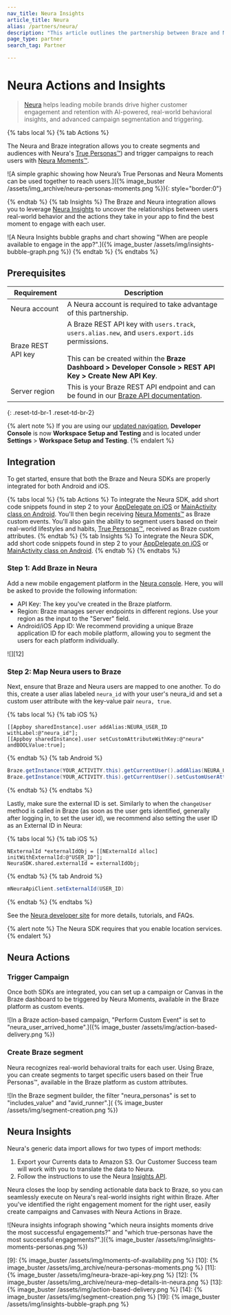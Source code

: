 ```yaml
---
nav_title: Neura Insights
article_title: Neura
alias: /partners/neura/
description: "This article outlines the partnership between Braze and Neura Actions and Insights, a behavior intelligence platform, providing mobile brands the tools to drive higher customer engagement and retention."
page_type: partner
search_tag: Partner

---
```


# Neura Actions and Insights

> [Neura][1] helps leading mobile brands drive higher customer engagement and retention with AI-powered, real-world behavioral insights, and advanced campaign segmentation and triggering.

{% tabs local %}
{% tab Actions %}

The Neura and Braze integration allows you to create segments and audiences with Neura's [True Personas™](https://dev.theneura.com/api-reference/persona/?ref=braze)) and trigger campaigns to reach users with [Neura Moments™](https://dev.theneura.com/api-reference/situations-and-moments/?ref=braze).

![A simple graphic showing how Neura’s True Personas and Neura Moments can be used together to reach users.]({% image_buster /assets/img_archive/neura-personas-moments.png %}){: style="border:0"}

{% endtab %}
{% tab Insights %}
The Braze and Neura integration allows you to leverage [Neura Insights](https://www.theneura.com/neura-insights/?ref=braze) to uncover the relationships between users real-world behavior and the actions they take in your app to find the best moment to engage with each user.

![A Neura Insights bubble graphs and chart showing "When are people available to engage in the app?".]({% image_buster /assets/img/insights-bubble-graph.png %})
{% endtab %}
{% endtabs %}

## Prerequisites

| Requirement | Description |
|---|---|
| Neura account | A Neura account is required to take advantage of this partnership. |
| Braze REST API key | A Braze REST API key with `users.track`, `users.alias.new`, and `users.export.ids` permissions. <br><br> This can be created within the **Braze Dashboard > Developer Console > REST API Key > Create New API Key**. |
| Server region | This is your Braze REST API endpoint and can be found in our [Braze API documentation]({{site.baseurl}}/api/basics/#endpoints). |
{: .reset-td-br-1 .reset-td-br-2}

{% alert note %}
If you are using our [updated navigation]({{site.baseurl}}/navigation/), **Developer Console** is now **Workspace Setup and Testing** and is located under **Settings** > **Workspace Setup and Testing**.
{% endalert %}

## Integration

To get started, ensure that both the Braze and Neura SDKs are properly integrated for both Android and iOS. 

{% tabs local %}
{% tab Actions %}
To integrate the Neura SDK, add short code snippets found in step 2 to your [AppDelegate on iOS](https://dev.theneura.com/tutorials/ios/?ref=braze) or [MainActivity class on Android](https://dev.theneura.com/tutorials/android/?ref=braze). You'll then begin receiving [Neura Moments™](https://dev.theneura.com/api-reference/situations-and-moments/?ref=braze) as Braze custom events. You'll also gain the ability to segment users based on their real-world lifestyles and habits, [True Personas™](https://dev.theneura.com/api-reference/persona/?ref=braze), received as Braze custom attributes.
{% endtab %}
{% tab Insights %}
To integrate the Neura SDK, add short code snippets found in step 2 to your [AppDelegate on iOS](https://dev.theneura.com/tutorials/ios/?ref=braze) or [MainActivity class on Android](https://dev.theneura.com/tutorials/android/?ref=braze). 
{% endtab %}
{% endtabs %}

### Step 1: Add Braze in Neura

Add a new mobile engagement platform in the [Neura console][7]. Here, you will be asked to provide the following information:

- API Key: The key you've created in the Braze platform.
- Region: Braze manages server endpoints in different regions. Use your region as the input to the "Server" field.
- Android/iOS App ID: We recommend providing a unique Braze application ID for each mobile platform, allowing you to segment the users for each platform individually.

![][12]

### Step 2: Map Neura users to Braze

Next, ensure that Braze and Neura users are mapped to one another. To do this, create a user alias labeled `neura_id` with your user's neura_id and set a custom user attribute with the key-value pair `neura, true`.

{% tabs local %}
{% tab iOS %}
```objc
[[Appboy sharedInstance].user addAlias:NEURA_USER_ID withLabel:@"neura_id"];
[[Appboy sharedInstance].user setCustomAttributeWithKey:@"neura" andBOOLValue:true];
```
{% endtab %}
{% tab Android %}
```java
Braze.getInstance(YOUR_ACTIVITY.this).getCurrentUser().addAlias(NEURA_USER_ID, "neura_id");
Braze.getInstance(YOUR_ACTIVITY.this).getCurrentUser().setCustomUserAttribute("neura", true);
```
{% endtab %}
{% endtabs %}

Lastly, make sure the external ID is set. Similarly to when the `changeUser` method is called in Braze (as soon as the user gets identified, generally after logging in, to set the user id), we recommend also setting the user ID as an External ID in Neura:

{% tabs local %}
{% tab iOS %}
```objc
NExternalId *externalIdObj = [[NExternalId alloc] initWithExternalId:@"USER_ID"];
NeuraSDK.shared.externalId = externalIdObj;
```
{% endtab %}
{% tab Android %}
```java
mNeuraApiClient.setExternalId(USER_ID)
```
{% endtab %}
{% endtabs %}

See the [Neura developer site][8] for more details, tutorials, and FAQs.

{% alert note %}
The Neura SDK requires that you enable location services.
{% endalert %}

## Neura Actions

### Trigger Campaign 

Once both SDKs are integrated, you can set up a campaign or Canvas in the Braze dashboard to be triggered by Neura Moments, available in the Braze platform as custom events.

![In a Braze action-based campaign, "Perform Custom Event" is set to "neura_user_arrived_home".]({% image_buster /assets/img/action-based-delivery.png %})

### Create Braze segment

Neura recognizes real-world behavioral traits for each user. Using Braze, you can create segments to target specific users based on their True Personas™, available in the Braze platform as custom attributes.

![In the Braze segment builder, the filter "neura_personas" is set to "includes_value" and "avid_runner".]( {% image_buster /assets/img/segment-creation.png %})

## Neura Insights

Neura's generic data import allows for two types of import methods:

1. Export your Currents data to Amazon S3. Our Customer Success team will work with you to translate the data to Neura.
2. Follow the instructions to use the Neura [Insights API](https://dev.theneura.com/pages/how-to-use-engagement-api/?ref=braze).

Neura closes the loop by sending actionable data back to Braze, so you can seamlessly execute on Neura's real-world insights right within Braze.
After you've identified the right engagement moment for the right user, easily create campaigns and Canvases with Neura Actions in Braze.

![Neura insights infograph showing "which neura insights moments drive the most successful engagements?" and "which true-personas have the most successful engagements?".]({% image_buster /assets/img/insights-moments-personas.png %})

[1]: https://www.theneura.com/
[2]: https://dev.theneura.com/api-reference/persona/?ref=braze
[3]: https://dev.theneura.com/api-reference/situations-and-moments/?ref=braze
[4]: {{site.baseurl}}/partners/insights/behavioral_analytics/neura_insights
[5]: https://dev.theneura.com/tutorials/ios/?ref=braze
[6]: https://dev.theneura.com/tutorials/android/?ref=braze
[7]: https://dev.theneura.com/console/
[8]: https://dev.theneura.com/?ref=braze
[9]: {% image_buster /assets/img/moments-of-availability.png %}
[10]: {% image_buster /assets/img_archive/neura-personas-moments.png %}
[11]: {% image_buster /assets/img/neura-braze-api-key.png %}
[12]: {% image_buster /assets/img_archive/neura-mep-details-in-neura.png %}
[13]: {% image_buster /assets/img/action-based-delivery.png %}
[14]: {% image_buster /assets/img/segment-creation.png %}
[19]: {% image_buster /assets/img/insights-bubble-graph.png %}